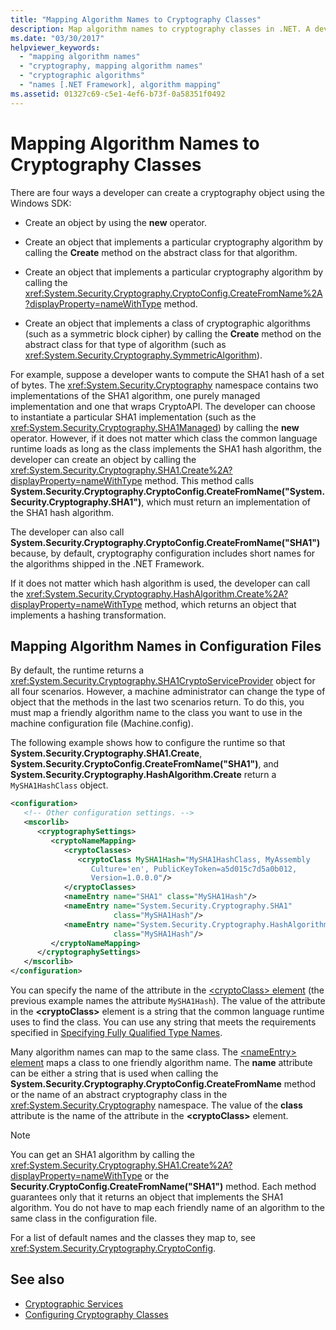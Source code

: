 ```yaml
---
title: "Mapping Algorithm Names to Cryptography Classes"
description: Map algorithm names to cryptography classes in .NET. A developer has four options for creating a cryptography object.
ms.date: "03/30/2017"
helpviewer_keywords: 
  - "mapping algorithm names"
  - "cryptography, mapping algorithm names"
  - "cryptographic algorithms"
  - "names [.NET Framework], algorithm mapping"
ms.assetid: 01327c69-c5e1-4ef6-b73f-0a58351f0492
---
```

# Mapping Algorithm Names to Cryptography Classes
There are four ways a developer can create a cryptography object using the Windows SDK:  
  
- Create an object by using the **new** operator.  
  
- Create an object that implements a particular cryptography algorithm by calling the **Create** method on the abstract class for that algorithm.  
  
- Create an object that implements a particular cryptography algorithm by calling the <xref:System.Security.Cryptography.CryptoConfig.CreateFromName%2A?displayProperty=nameWithType> method.  
  
- Create an object that implements a class of cryptographic algorithms (such as a symmetric block cipher) by calling the **Create** method on the abstract class for that type of algorithm (such as <xref:System.Security.Cryptography.SymmetricAlgorithm>).  
  
 For example, suppose a developer wants to compute the SHA1 hash of a set of bytes. The <xref:System.Security.Cryptography> namespace contains two implementations of the SHA1 algorithm, one purely managed implementation and one that wraps CryptoAPI. The developer can choose to instantiate a particular SHA1 implementation (such as the <xref:System.Security.Cryptography.SHA1Managed>) by calling the **new** operator. However, if it does not matter which class the common language runtime loads as long as the class implements the SHA1 hash algorithm, the developer can create an object by calling the <xref:System.Security.Cryptography.SHA1.Create%2A?displayProperty=nameWithType> method. This method calls **System.Security.Cryptography.CryptoConfig.CreateFromName("System.Security.Cryptography.SHA1")**, which must return an implementation of the SHA1 hash algorithm.  
  
 The developer can also call **System.Security.Cryptography.CryptoConfig.CreateFromName("SHA1")** because, by default, cryptography configuration includes short names for the algorithms shipped in the .NET Framework.  
  
 If it does not matter which hash algorithm is used, the developer can call the <xref:System.Security.Cryptography.HashAlgorithm.Create%2A?displayProperty=nameWithType> method, which returns an object that implements a hashing transformation.  
  
## Mapping Algorithm Names in Configuration Files  
 By default, the runtime returns a <xref:System.Security.Cryptography.SHA1CryptoServiceProvider> object for all four scenarios. However, a machine administrator can change the type of object that the methods in the last two scenarios return. To do this, you must map a friendly algorithm name to the class you want to use in the machine configuration file (Machine.config).  
  
 The following example shows how to configure the runtime so that **System.Security.Cryptography.SHA1.Create**, **System.Security.CryptoConfig.CreateFromName("SHA1")**, and **System.Security.Cryptography.HashAlgorithm.Create** return a `MySHA1HashClass` object.  
  
```xml  
<configuration>  
   <!-- Other configuration settings. -->  
   <mscorlib>  
      <cryptographySettings>  
         <cryptoNameMapping>  
            <cryptoClasses>  
               <cryptoClass MySHA1Hash="MySHA1HashClass, MyAssembly  
                  Culture='en', PublicKeyToken=a5d015c7d5a0b012,  
                  Version=1.0.0.0"/>  
            </cryptoClasses>  
            <nameEntry name="SHA1" class="MySHA1Hash"/>  
            <nameEntry name="System.Security.Cryptography.SHA1"  
                       class="MySHA1Hash"/>  
            <nameEntry name="System.Security.Cryptography.HashAlgorithm"  
                       class="MySHA1Hash"/>  
         </cryptoNameMapping>  
      </cryptographySettings>  
   </mscorlib>  
</configuration>  
```  
  
 You can specify the name of the attribute in the [<cryptoClass\> element](./file-schema/cryptography/cryptoclass-element.md) (the previous example names the attribute `MySHA1Hash`). The value of the attribute in the **\<cryptoClass>** element is a string that the common language runtime uses to find the class. You can use any string that meets the requirements specified in [Specifying Fully Qualified Type Names](../reflection-and-codedom/specifying-fully-qualified-type-names.md).  
  
 Many algorithm names can map to the same class. The [\<nameEntry> element](./file-schema/cryptography/nameentry-element.md) maps a class to one friendly algorithm name. The **name** attribute can be either a string that is used when calling the **System.Security.Cryptography.CryptoConfig.CreateFromName** method or the name of an abstract cryptography class in the <xref:System.Security.Cryptography> namespace. The value of the **class** attribute is the name of the attribute in the **\<cryptoClass>** element.  
  
> [!NOTE]
> You can get an SHA1 algorithm by calling the <xref:System.Security.Cryptography.SHA1.Create%2A?displayProperty=nameWithType> or the **Security.CryptoConfig.CreateFromName("SHA1")** method. Each method guarantees only that it returns an object that implements the SHA1 algorithm. You do not have to map each friendly name of an algorithm to the same class in the configuration file.  
  
 For a list of default names and the classes they map to, see <xref:System.Security.Cryptography.CryptoConfig>.  
  
## See also

- [Cryptographic Services](../../standard/security/cryptographic-services.md)
- [Configuring Cryptography Classes](configure-cryptography-classes.md)
